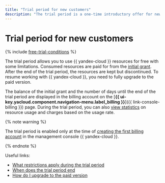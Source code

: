 ```yaml
---
title: "Trial period for new customers"
description: "The trial period is a one-time introductory offer for new clients. The trial period is available to you if you have not purchased {{ yandex-cloud }} services or activated the trial period before."
---
```


# Trial period for new customers

{% include [free-trial-conditions](../../_includes/free-trial-conditions.md) %}

The trial period allows you to use {{ yandex-cloud }} resources for free with some limitations. Consumed resources are paid for from the [initial grant](bonus-account.md#start). After the end of the trial period, the resources are kept but discontinued. To resume working with {{ yandex-cloud }}, you need to fully upgrade to the paid version.

The balance of the initial grant and the number of days until the end of the trial period are displayed in the billing account on the [**{{ ui-key.yacloud.component.navigation-menu.label_billing }}**]({{ link-console-billing }}) page. During the trial period, you can also [view statistics](../operations/check-charges.md) on resource usage and charges based on the usage rate.

{% note warning %}

The trial period is enabled only at the time of [creating the first billing account](../quickstart/index.md) in the management console {{ yandex-cloud }}.

{% endnote %}

Useful links:
* [What restrictions apply during the trial period](../../getting-started/free-trial/concepts/limits.md)
* [When does the trial period end](../../getting-started/free-trial/concepts/trial-ending.md)
* [How do I upgrade to the paid version](../../getting-started/free-trial/concepts/upgrade-to-paid.md)